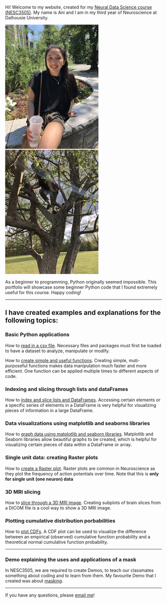 Hi! Welcome to my website, created for my [Neural Data Science course (NESC3505)](https://dalpsychneuro.github.io/NESC_3505/). My name is Ani and I am in my third year of Neuroscience at Dalhousie University.

  ![jpeg](me.jpeg) ![jpeg](me_t.jpeg)

As a beginner to programming, Python originally seemed impossible. This portfolio will showcase some beginner Python code that I found extremely useful for this course. Happy coding!

---
## I have created examples and explanations for the following topics:

### Basic Python applications

How to [read in a csv file](reading_in_csv.md). Necessary files and packages must first be loaded to have a dataset to analyze, manipulate or modify.

How to [create simple and useful functions](creating_functions.md). Creating simple, muti-purposeful functions makes data manipulation much faster and more efficient. One function can be applied multiple times to different aspects of code.
  
### Indexing and slicing through lists and dataFrames

How to [index and slice lists and DataFrames](indexing_slicing.md). Accessing certain elements or a specific series of elements in a DataFrame is very helpful for visualizing pieces of information in a large DataFrame.

### Data visualizations using matplotlib and seaborns libraries

How to [graph data using matplotlib and seaborn libraries](matplotlib_seaborn.md). Matplotlib and Seaborn libraries allow beautiful graphs to be created, which is helpful for visualizing certain pieces of data within a DataFrame or array.

### Single unit data: creating Raster plots

How to [create a Raster plot](raster_plot.md). Raster plots are common in Neuroscience as they plot the frequency of action potentials over time. Note that this is **only for single unit (one neuron) data**

### 3D MRI slicing

How to [slice through a 3D MRI image](mri.md). Creating subplots of brain slices from a DICOM file is a cool way to show a 3D MRI image.

### Plotting cumulative distribution porbabilities

How to [plot CDFs](statistics.md). A CDF plot can be used to visualize the difference between an empirical (observed) cumulative function probability and a theoretical normal cumulative function probability. 

---
### Demo explaining the uses and applications of a mask

In NESC3505, we are required to create Demos, to teach our classmates something about coding and to learn from them.
My favourite Demo that I created was about [masking](https://an648648.github.io/demo-5/).

---

If you have any questions, please [email me](mailto:an648648@dal.ca)! 


